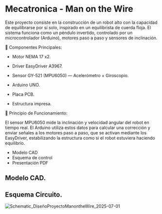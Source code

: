 # Mecatronica - Man on the Wire

Este proyecto consiste en la construcción de un robot alto con la capacidad de equilibrarse por sí solo, inspirado en un equilibrista de cuerda floja. El sistema funciona como un péndulo invertido, controlado por un microcontrolador (Arduino), motores paso a paso y sensores de inclinación.

🔧 Componentes Principales:

- Motor NEMA 17 x2.
- Driver EasyDriver A3967.

- Sensor GY-521 (MPU6050) — Acelerómetro + Giroscopio.
- Arduino UNO.
- Placa PCB.
- Estructura impresa.

🧠 Principio de Funcionamiento:

El sensor MPU6050 mide la inclinación y velocidad angular del robot en tiempo real. El Arduino utiliza estos datos para calcular una corrección y enviar señales a los motores paso a paso, que se activan mediante los EasyDriver, estabilizando la estructura como si el robot estuviera haciendo equilibrio.

- Modelo CAD
- Esquema de control
- Presentación PDF

## Modelo CAD.

## Esquema Circuito.

![Schematic_DiseñoProyectoManontheWire_2025-07-01](https://github.com/user-attachments/assets/97f97de4-b68c-41e6-91f4-8e7dd1cc3f89)
